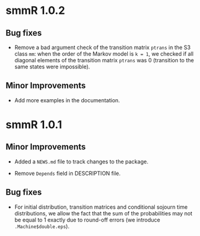 # smmR 1.0.2

## Bug fixes

* Remove a bad argument check of the transition matrix `ptrans` in the S3 
class `mm`: when the order of the Markov model is `k = 1`, we checked if all 
diagonal elements of the transition matrix `ptrans` was 0 (transition to the 
same states were impossible).

## Minor Improvements

* Add more examples in the documentation.

# smmR 1.0.1

## Minor Improvements

* Added a `NEWS.md` file to track changes to the package.

* Remove `Depends` field in DESCRIPTION file.

## Bug fixes

* For initial distribution, transition matrices and conditional sojourn time 
distributions, we allow the fact that the sum of the probabilities may not be 
equal to 1 exactly due to round-off errors (we introduce `.Machine$double.eps`).